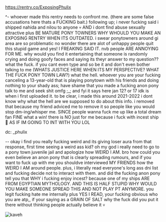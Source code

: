 
https://rentry.co/ExposingPhulix 

^- whoever made this rentry needs to confront me. (there are some false accusations here thats a FUCKING bait.) following up; i never fucking said i shipped nahida and nilou to anyone 💀 AND i dont find abuse sexually attractive plus BE MATURE PONY TOWNERS WHY WHOULD YOU MAKE AN EXPOSING RENTRY WHEN ITS OUTDATED. 
i swear ponytowners around gi area are so problematic no wonder there are alot of unhappy people quit this stupid game and yes! I FREAKING SAID IT. nvb people ARE ANNOYING FOR ME. why would you find it entertaining that someone is randomly crying and doing goofy faces and saying its theyr answer to my question?? what the fuck. if you cant even type and so be it and don't even bother talking to me (WHATS JUSTICE HERE WHEN ITS MY PERSPECTIVE? WHAT THE FUCK PONY TOWN LAW?) what the hell. whoever you are your fucking canceling a 13-year-old that is playing ponytown with his friends and doing nothing to your shady ass; have shame that you made a fucking anon pony talk to me and seek shit omfg ;_; and fyi it says here jan 12? or 17 idk is when i first uploaded it. to be clear, i made this around 2021-2022 i dont know why what the hell are we supposed to do about this info. i removed that because my friend adviced me to remove it so people like you would stop dm-ing/whisper me. SINCE people wanna fuck me up like a total dream fan FINE what a win! there is NO just for me because i fuck with incest ship 🥺 AS IF IM GOING TO INT WITH YOU LOL

dc: _phulix 

-- okay i find you really fucking weird and its giving loser aura from that response, first time seeing a weird ass kid? oh my god i really need to go to a pony town juvenile jail and apologize how WEIRD I AM. bro how could you even believe an anon pony that is clearly spreading rumours, and if you want to fuck up with me you shouldve interviewed MY FRIENDS how the WEIRD I AM around people. plus, i literally read everyone's long ass dni list and fucking decide not to interact with them. and did the fucking anon pony tell you that WHY i fucking enjoy incest? because one of my ships ARE FROM EGYPTIAN MYTHOLOGY. AND THIS IS HALF STUPID WHY WOULD YOU MAKE SOMEONE SPREAD THIS AND NOT PLAY PT ANYMORE. you legit fucking hate me internally plus YES I READ, your fucking obvious who you are atp,, if your saying as a GRAIN OF SALT why the fuck did you put it there without thinking people actually believe it 💀


![kaveh](https://cdn.discordapp.com/attachments/741090201480331297/1229287784007729194/Untitled88_20240415123001.png?ex=662f2276&is=661cad76&hm=5f5f0fe0ee4770f7b353f15af21a56706379e4490fd94d7bdfee3fca31aa01a8&)
